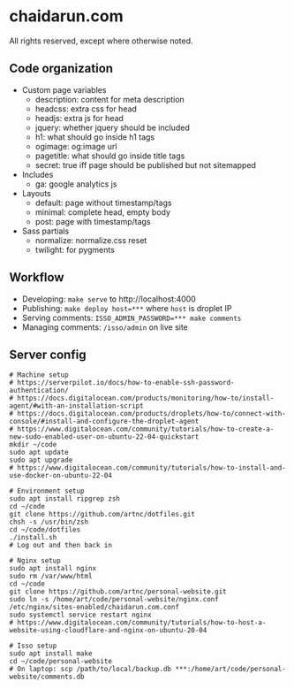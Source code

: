 # chaidarun.com

All rights reserved, except where otherwise noted.

## Code organization

- Custom page variables
  - description: content for meta description
  - headcss: extra css for head
  - headjs: extra js for head
  - jquery: whether jquery should be included
  - h1: what should go inside h1 tags
  - ogimage: og:image url
  - pagetitle: what should go inside title tags
  - secret: true iff page should be published but not sitemapped
- Includes
  - ga: google analytics js
- Layouts
  - default: page without timestamp/tags
  - minimal: complete head, empty body
  - post: page with timestamp/tags
- Sass partials
  - normalize: normalize.css reset
  - twilight: for pygments

## Workflow

- Developing: `make serve` to http://localhost:4000
- Publishing: `make deploy host=***` where `host` is droplet IP
- Serving comments: `ISSO_ADMIN_PASSWORD=*** make comments`
- Managing comments: `/isso/admin` on live site

## Server config

```shell
# Machine setup
# https://serverpilot.io/docs/how-to-enable-ssh-password-authentication/
# https://docs.digitalocean.com/products/monitoring/how-to/install-agent/#with-an-installation-script
# https://docs.digitalocean.com/products/droplets/how-to/connect-with-console/#install-and-configure-the-droplet-agent
# https://www.digitalocean.com/community/tutorials/how-to-create-a-new-sudo-enabled-user-on-ubuntu-22-04-quickstart
mkdir ~/code
sudo apt update
sudo apt upgrade
# https://www.digitalocean.com/community/tutorials/how-to-install-and-use-docker-on-ubuntu-22-04

# Environment setup
sudo apt install ripgrep zsh
cd ~/code
git clone https://github.com/artnc/dotfiles.git
chsh -s /usr/bin/zsh
cd ~/code/dotfiles
./install.sh
# Log out and then back in

# Nginx setup
sudo apt install nginx
sudo rm /var/www/html
cd ~/code
git clone https://github.com/artnc/personal-website.git
sudo ln -s /home/art/code/personal-website/nginx.conf /etc/nginx/sites-enabled/chaidarun.com.conf
sudo systemctl service restart nginx
# https://www.digitalocean.com/community/tutorials/how-to-host-a-website-using-cloudflare-and-nginx-on-ubuntu-20-04

# Isso setup
sudo apt install make
cd ~/code/personal-website
# On laptop: scp /path/to/local/backup.db ***:/home/art/code/personal-website/comments.db
```
